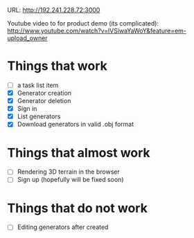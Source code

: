 URL: http://192.241.228.72:3000

Youtube video to for product demo (its complicated): http://www.youtube.com/watch?v=lVSiwaYaWoY&feature=em-upload_owner

Things that work
================
- [ ] a task list item
 - [x] Generator creation
 - [x] Generator deletion
 - [x] Sign in
 - [x] List generators
 - [x] Download generators in valid .obj format

Things that almost work
=======================

 - [ ] Rendering 3D terrain in the browser
 - [ ] Sign up (hopefully will be fixed soon)

Things that do not work
=======================

 - [ ] Editing generators after created
